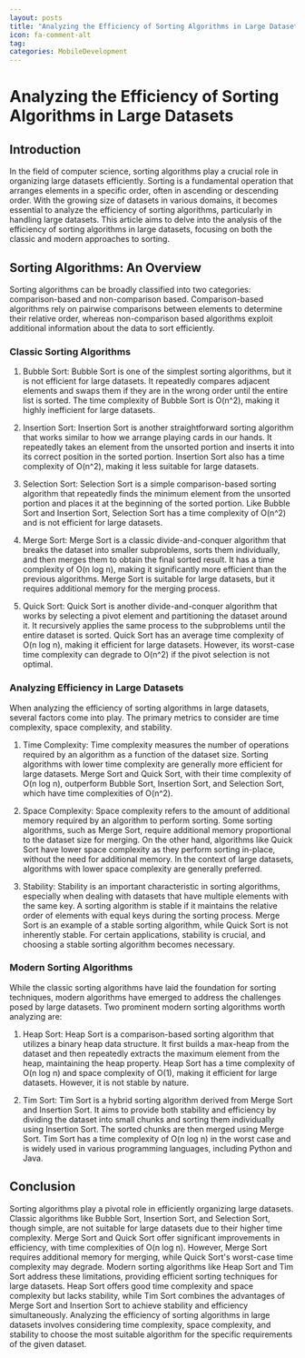 ```yaml
---
layout: posts
title: "Analyzing the Efficiency of Sorting Algorithms in Large Datasets"
icon: fa-comment-alt
tag:      
categories: MobileDevelopment
---
```



# Analyzing the Efficiency of Sorting Algorithms in Large Datasets

## Introduction

In the field of computer science, sorting algorithms play a crucial role in organizing large datasets efficiently. Sorting is a fundamental operation that arranges elements in a specific order, often in ascending or descending order. With the growing size of datasets in various domains, it becomes essential to analyze the efficiency of sorting algorithms, particularly in handling large datasets. This article aims to delve into the analysis of the efficiency of sorting algorithms in large datasets, focusing on both the classic and modern approaches to sorting.

## Sorting Algorithms: An Overview

Sorting algorithms can be broadly classified into two categories: comparison-based and non-comparison based. Comparison-based algorithms rely on pairwise comparisons between elements to determine their relative order, whereas non-comparison based algorithms exploit additional information about the data to sort efficiently.

### Classic Sorting Algorithms

1. Bubble Sort:
Bubble Sort is one of the simplest sorting algorithms, but it is not efficient for large datasets. It repeatedly compares adjacent elements and swaps them if they are in the wrong order until the entire list is sorted. The time complexity of Bubble Sort is O(n^2), making it highly inefficient for large datasets.

2. Insertion Sort:
Insertion Sort is another straightforward sorting algorithm that works similar to how we arrange playing cards in our hands. It repeatedly takes an element from the unsorted portion and inserts it into its correct position in the sorted portion. Insertion Sort also has a time complexity of O(n^2), making it less suitable for large datasets.

3. Selection Sort:
Selection Sort is a simple comparison-based sorting algorithm that repeatedly finds the minimum element from the unsorted portion and places it at the beginning of the sorted portion. Like Bubble Sort and Insertion Sort, Selection Sort has a time complexity of O(n^2) and is not efficient for large datasets.

4. Merge Sort:
Merge Sort is a classic divide-and-conquer algorithm that breaks the dataset into smaller subproblems, sorts them individually, and then merges them to obtain the final sorted result. It has a time complexity of O(n log n), making it significantly more efficient than the previous algorithms. Merge Sort is suitable for large datasets, but it requires additional memory for the merging process.

5. Quick Sort:
Quick Sort is another divide-and-conquer algorithm that works by selecting a pivot element and partitioning the dataset around it. It recursively applies the same process to the subproblems until the entire dataset is sorted. Quick Sort has an average time complexity of O(n log n), making it efficient for large datasets. However, its worst-case time complexity can degrade to O(n^2) if the pivot selection is not optimal.

### Analyzing Efficiency in Large Datasets

When analyzing the efficiency of sorting algorithms in large datasets, several factors come into play. The primary metrics to consider are time complexity, space complexity, and stability.

1. Time Complexity:
Time complexity measures the number of operations required by an algorithm as a function of the dataset size. Sorting algorithms with lower time complexity are generally more efficient for large datasets. Merge Sort and Quick Sort, with their time complexity of O(n log n), outperform Bubble Sort, Insertion Sort, and Selection Sort, which have time complexities of O(n^2).

2. Space Complexity:
Space complexity refers to the amount of additional memory required by an algorithm to perform sorting. Some sorting algorithms, such as Merge Sort, require additional memory proportional to the dataset size for merging. On the other hand, algorithms like Quick Sort have lower space complexity as they perform sorting in-place, without the need for additional memory. In the context of large datasets, algorithms with lower space complexity are generally preferred.

3. Stability:
Stability is an important characteristic in sorting algorithms, especially when dealing with datasets that have multiple elements with the same key. A sorting algorithm is stable if it maintains the relative order of elements with equal keys during the sorting process. Merge Sort is an example of a stable sorting algorithm, while Quick Sort is not inherently stable. For certain applications, stability is crucial, and choosing a stable sorting algorithm becomes necessary.

### Modern Sorting Algorithms

While the classic sorting algorithms have laid the foundation for sorting techniques, modern algorithms have emerged to address the challenges posed by large datasets. Two prominent modern sorting algorithms worth analyzing are:

1. Heap Sort:
Heap Sort is a comparison-based sorting algorithm that utilizes a binary heap data structure. It first builds a max-heap from the dataset and then repeatedly extracts the maximum element from the heap, maintaining the heap property. Heap Sort has a time complexity of O(n log n) and space complexity of O(1), making it efficient for large datasets. However, it is not stable by nature.

2. Tim Sort:
Tim Sort is a hybrid sorting algorithm derived from Merge Sort and Insertion Sort. It aims to provide both stability and efficiency by dividing the dataset into small chunks and sorting them individually using Insertion Sort. The sorted chunks are then merged using Merge Sort. Tim Sort has a time complexity of O(n log n) in the worst case and is widely used in various programming languages, including Python and Java.

## Conclusion

Sorting algorithms play a pivotal role in efficiently organizing large datasets. Classic algorithms like Bubble Sort, Insertion Sort, and Selection Sort, though simple, are not suitable for large datasets due to their higher time complexity. Merge Sort and Quick Sort offer significant improvements in efficiency, with time complexities of O(n log n). However, Merge Sort requires additional memory for merging, while Quick Sort's worst-case time complexity may degrade. Modern sorting algorithms like Heap Sort and Tim Sort address these limitations, providing efficient sorting techniques for large datasets. Heap Sort offers good time complexity and space complexity but lacks stability, while Tim Sort combines the advantages of Merge Sort and Insertion Sort to achieve stability and efficiency simultaneously. Analyzing the efficiency of sorting algorithms in large datasets involves considering time complexity, space complexity, and stability to choose the most suitable algorithm for the specific requirements of the given dataset.